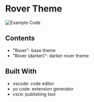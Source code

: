 # Rover Theme

![Example Code](.images/RoverExample.PNG)

## Contents

- "Rover": base theme
- "Rover (darker)": darker rover theme

## Built With
- vscode: code editor
- yo code: extension generator
- vsce: publishing tool

